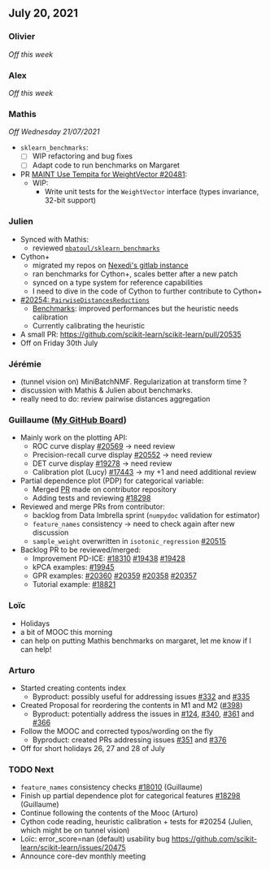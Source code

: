 ## July 20, 2021

### Olivier
_Off this week_


### Alex
_Off this week_

### Mathis
_Off Wednesday 21/07/2021_
- `sklearn_benchmarks`:
    - [ ] WIP refactoring and bug fixes
    - [ ] Adapt code to run benchmarks on Margaret
- PR [MAINT Use Tempita for WeightVector #20481](https://github.com/scikit-learn/scikit-learn/pull/20481):
    - WIP:
        - Write unit tests for the `WeightVector` interface (types invariance, 32-bit support)


### Julien

 - Synced with Mathis:
    - reviewed [`mbatoul/sklearn_benchmarks`](https://github.com/mbatoul/sklearn_benchmarks/)
 - Cython+
    - migrated my repos on [Nexedi's gitlab instance](https://lab.nexedi.com/jjerphan)
    - ran benchmarks for Cython+, scales better after a new patch
    - synced on a type system for reference capabilities 
    - I need to dive in the code of Cython to further contribute to Cython+
 - [#20254: `PairwiseDistancesReductions`](https://github.com/scikit-learn/scikit-learn/pull/20254)
     - [Benchmarks](https://github.com/scikit-learn/scikit-learn/pull/20254#issuecomment-882353937): improved performances but the heuristic needs calibration
     - Currently calibrating the heuristic
 - A small PR: https://github.com/scikit-learn/scikit-learn/pull/20535
 - Off on Friday 30th July

### Jérémie
- (tunnel vision on) MiniBatchNMF. Regularization at transform time ?
- discussion with Mathis & Julien about benchmarks.
- really need to do: review pairwise distances aggregation

### Guillaume ([My GitHub Board](https://github.com/scikit-learn/scikit-learn/projects/17))

- Mainly work on the plotting API:
    - ROC curve display [#20569](https://github.com/scikit-learn/scikit-learn/pull/20569) -> need review
    - Precision-recall curve display [#20552](https://github.com/scikit-learn/scikit-learn/pull/20552) -> need review
    - DET curve display [#19278](https://github.com/scikit-learn/scikit-learn/pull/19278) -> need review
    - Calibration plot (Lucy) [#17443](https://github.com/scikit-learn/scikit-learn/pull/17443) -> my +1 and need additional review
- Partial dependence plot (PDP) for categorical variable:
    - Merged [PR](https://github.com/madhuracj/scikit-learn/pull/2) made on contributor repository
    - Adding tests and reviewing [#18298](https://github.com/scikit-learn/scikit-learn/pull/18298)
- Reviewed and merge PRs from contributor:
    - backlog from Data Imbrella sprint (`numpydoc` validation for estimator)
    - `feature_names` consistency -> need to check again after new discussion
    -  `sample_weight` overwritten in `isotonic_regression` [#20515](https://github.com/scikit-learn/scikit-learn/pull/20515)
- Backlog PR to be reviewed/merged:
    - Improvement PD-ICE: [#18310](https://github.com/scikit-learn/scikit-learn/pull/18310) [#19438](https://github.com/scikit-learn/scikit-learn/pull/19438) [#19428](https://github.com/scikit-learn/scikit-learn/pull/19428)
    - kPCA examples: [#19945](https://github.com/scikit-learn/scikit-learn/pull/19945)
    - GPR examples: [#20360](https://github.com/scikit-learn/scikit-learn/pull/20360) [#20359](https://github.com/scikit-learn/scikit-learn/pull/20359) [#20358](https://github.com/scikit-learn/scikit-learn/pull/20358) [#20357](https://github.com/scikit-learn/scikit-learn/pull/20357)
    - Tutorial example: [#18821](https://github.com/scikit-learn/scikit-learn/pull/18821)

### Loïc

- Holidays
- a bit of MOOC this morning
- can help on putting Mathis benchmarks on margaret, let me know if I can help!

### Arturo

- Started creating contents index
    - Byproduct: possibly useful for addressing issues [#332](https://github.com/INRIA/scikit-learn-mooc/issues/332) and [#335](https://github.com/INRIA/scikit-learn-mooc/issues/335)
- Created Proposal for reordering the contents in M1 and M2 ([#398](https://github.com/INRIA/scikit-learn-mooc/issues/398))
    - Byproduct: potentially address the issues in [#124](https://github.com/INRIA/scikit-learn-mooc/issues/124), [#340](https://github.com/INRIA/scikit-learn-mooc/issues/340), [#361](https://github.com/INRIA/scikit-learn-mooc/issues/361) and [#366](https://github.com/INRIA/scikit-learn-mooc/issues/366)
- Follow the MOOC and corrected typos/wording on the fly
   - Byproduct: created PRs addressing issues [#351](https://github.com/INRIA/scikit-learn-mooc/issues/351) and [#376](https://github.com/INRIA/scikit-learn-mooc/issues/376)
- Off for short holidays 26, 27 and 28 of July


### TODO Next

- `feature_names` consistency checks [#18010](https://github.com/scikit-learn/scikit-learn/pull/18010) (Guillaume)
- Finish up partial dependence plot for categorical features [#18298](https://github.com/scikit-learn/scikit-learn/pull/18298) (Guillaume)
- Continue following the contents of the Mooc (Arturo)
- Cython code reading, heuristic calibration + tests for #20254 (Julien, which might be on tunnel vision)
- Loïc: error_score=nan (default) usability bug https://github.com/scikit-learn/scikit-learn/issues/20475
- Announce core-dev monthly meeting
